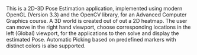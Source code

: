 This is a 2D-3D Pose Estimation application, implemented using modern OpenGL (Version 3.3) and the OpenCV library, for an Advanced Computer Graphics course.
A 3D world is created out of out a 2D heatmap. The user can move in the right hand viewport, choose corresponding locations in the left (Global) viewport, for the applications to then solve and display the estimated Pose.
Automatic Picking based on predefined markers with distinct colors is also supported.
